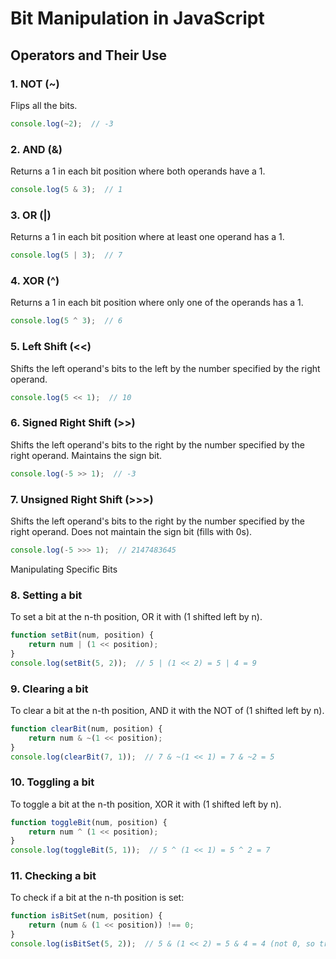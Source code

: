 # Bit Manipulation in JavaScript

## Operators and Their Use

### 1. NOT (~)
Flips all the bits.

```javascript
console.log(~2);  // -3
```

### 2. AND (&)
Returns a 1 in each bit position where both operands have a 1.

```javascript
console.log(5 & 3);  // 1
```
### 3. OR (|)
Returns a 1 in each bit position where at least one operand has a 1.

```javascript
console.log(5 | 3);  // 7
```
### 4. XOR (^)
Returns a 1 in each bit position where only one of the operands has a 1.

```javascript
console.log(5 ^ 3);  // 6
```
### 5. Left Shift (<<)
Shifts the left operand's bits to the left by the number specified by the right operand.

```javascript
console.log(5 << 1);  // 10
```

### 6. Signed Right Shift (>>)
Shifts the left operand's bits to the right by the number specified by the right operand. Maintains the sign bit.

```javascript
console.log(-5 >> 1);  // -3
```
### 7. Unsigned Right Shift (>>>)
Shifts the left operand's bits to the right by the number specified by the right operand. Does not maintain the sign bit (fills with 0s).

```javascript
console.log(-5 >>> 1);  // 2147483645
```
Manipulating Specific Bits
### 8. Setting a bit
To set a bit at the n-th position, OR it with (1 shifted left by n).

```javascript
function setBit(num, position) {
    return num | (1 << position);
}
console.log(setBit(5, 2));  // 5 | (1 << 2) = 5 | 4 = 9
```
### 9. Clearing a bit
To clear a bit at the n-th position, AND it with the NOT of (1 shifted left by n).

```javascript
function clearBit(num, position) {
    return num & ~(1 << position);
}
console.log(clearBit(7, 1));  // 7 & ~(1 << 1) = 7 & ~2 = 5
```
### 10. Toggling a bit
To toggle a bit at the n-th position, XOR it with (1 shifted left by n).

```javascript
function toggleBit(num, position) {
    return num ^ (1 << position);
}
console.log(toggleBit(5, 1));  // 5 ^ (1 << 1) = 5 ^ 2 = 7
```

### 11. Checking a bit
To check if a bit at the n-th position is set:

```javascript
function isBitSet(num, position) {
    return (num & (1 << position)) !== 0;
}
console.log(isBitSet(5, 2));  // 5 & (1 << 2) = 5 & 4 = 4 (not 0, so true)
```

